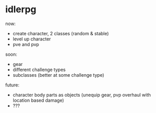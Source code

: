 # idlerpg
now:
- create character, 2 classes (random & stable)
- level up character
- pve and pvp

soon:
- gear
- different challenge types
- subclasses (better at some challenge type)

future:
- character body parts as objects (unequip gear, pvp overhaul with location based damage)
- ???